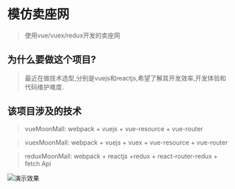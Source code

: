 # 模仿卖座网

> 使用vue/vuex/redux开发的卖座网

## 为什么要做这个项目?

> 最近在做技术选型,分别是vuejs和reactjs,希望了解其开发效率,开发体验和代码维护难度.

## 该项目涉及的技术

> vueMoonMall: webpack + vuejs + vue-resource + vue-router

> vuexMoonMall: webpack + vuejs + vuex + vue-resource + vue-router

> reduxMoonMall: webpack + reactjs +redux + react-router-redux + fetch Api

![演示效果](http://192.168.240.26/zhengguorong/bmDemo/blob/master/vue%E5%8D%96%E5%BA%A7%E7%BD%91.gif)
